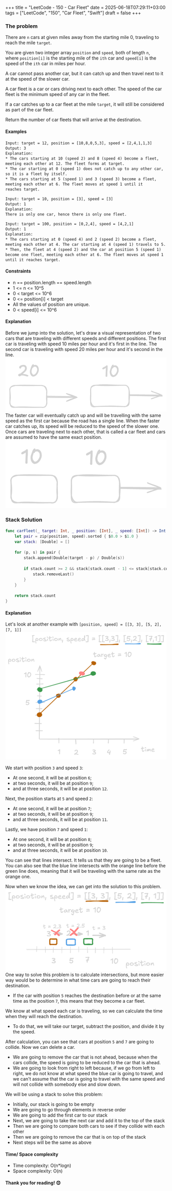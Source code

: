 +++
title = "LeetCode - 150 - Car Fleet"
date = 2025-06-18T07:29:11+03:00
tags = ["LeetCode", "150", "Car Fleet", "Swift"]
draft = false
+++

### The problem

There are `n` cars at given miles away from the starting mile 0, traveling to reach the mile `target`.

You are given two integer array `position` and `speed`, both of length `n`, where `position[i]` is the starting mile of the `ith` car and `speed[i]` is the speed of the `ith` car in miles per hour.

A car cannot pass another car, but it can catch up and then travel next to it at the speed of the slower car.

A car fleet is a car or cars driving next to each other. The speed of the car fleet is the minimum speed of any car in the fleet.

If a car catches up to a car fleet at the mile `target`, it will still be considered as part of the car fleet.

Return the number of car fleets that will arrive at the destination.

#### Examples

```
Input: target = 12, position = [10,8,0,5,3], speed = [2,4,1,1,3]
Output: 3
Explanation:
* The cars starting at 10 (speed 2) and 8 (speed 4) become a fleet, meeting each other at 12. The fleet forms at target.
* The car starting at 0 (speed 1) does not catch up to any other car, so it is a fleet by itself.
* The cars starting at 5 (speed 1) and 3 (speed 3) become a fleet, meeting each other at 6. The fleet moves at speed 1 until it reaches target.
```

```
Input: target = 10, position = [3], speed = [3]
Output: 1
Explanation:
There is only one car, hence there is only one fleet.
```

```
Input: target = 100, position = [0,2,4], speed = [4,2,1]
Output: 1
Explanation:
* The cars starting at 0 (speed 4) and 2 (speed 2) become a fleet, meeting each other at 4. The car starting at 4 (speed 1) travels to 5.
* Then, the fleet at 4 (speed 2) and the car at position 5 (speed 1) become one fleet, meeting each other at 6. The fleet moves at speed 1 until it reaches target.
```

#### Constraints

* n == position.length == speed.length
* 1 <= n <= 10^5
* 0 < target <= 10^6
* 0 <= position\[i] < target
* All the values of position are unique.
* 0 < speed\[i] <= 10^6

#### Explanation

Before we jump into the solution, let's draw a visual representation of two cars that are traveling with different speeds and different positions.
The first car is traveling with speed 10 miles per hour and it's first in the line. The second car is traveling with speed 20 miles per hour and it's second in the line.
![alt image](images/853.png#center)
The faster car will eventually catch up and will be travelling with the same speed as the first car because the road has a single line.
When the faster car catches up, its speed will be reduced to the speed of the slower one.
Once cars are traveling next to each other, that is called a car fleet and cars are assumed to have the same exact position.
![alt image](images/853-1.png#center)

### Stack Solution

```swift
func carFleet(_ target: Int, _ position: [Int], _ speed: [Int]) -> Int {
    let pair = zip(position, speed).sorted { $0.0 > $1.0 }
    var stack: [Double] = []

    for (p, s) in pair {
        stack.append(Double(target - p) / Double(s))

        if stack.count >= 2 && stack[stack.count - 1] <= stack[stack.count - 2] {
            stack.removeLast()
        }
    }

    return stack.count
}
```

#### Explanation

Let's look at another example with `[position, speed] = [[3, 3], [5, 2], [7, 1]]`
![alt image](images/853-2.png#center)

We start with position `3` and speed `3`:
- At one second, it will be at position `6`; 
- at two seconds, it will be at position `9`; 
- and at three seconds, it will be at position `12`.

Next, the position starts at `5` and speed `2`:
- At one second, it will be at position `7`; 
- at two seconds, it will be at position `9`; 
- and at three seconds, it will be at position `11`.

Lastly, we have position `7` and speed `1`:
- At one second, it will be at position `8`; 
- at two seconds, it will be at position `9`; 
- and at three seconds, it will be at position `10`.

You can see that lines intersect. It tells us that they are going to be a fleet. You can also see that the blue line intersects with the orange line before the green line does, meaning that it will be traveling with the same rate as the orange one.

Now when we know the idea, we can get into the solution to this problem.
![alt image](images/853-3.png#center)
One way to solve this problem is to calculate intersections, but more easier way would be to determine in what time cars are going to reach their destination.

- If the car with position `5` reaches the destination before or at the same time as the position `7`, this means that they become a car fleet.

We know at what speed each car is traveling, so we can calculate the time when they will reach the destination. 
- To do that, we will take our target, subtract the position, and divide it by the speed.

After calculation, you can see that cars at position `5` and `7` are going to collide.
Now we can delete a car. 
- We are going to remove the car that is not ahead, because when the cars collide, the speed is going to be reduced to the car that is ahead.
- We are going to look from right to left because, if we go from left to right, we do not know at what speed the blue car is going to travel, and we can't assume that the car is going to travel with the same speed and will not collide with somebody else and slow down.

We will be using a stack to solve this problem:

* Initially, our stack is going to be empty
* We are going to go through elements in reverse order
* We are going to add the first car to our stack
* Next, we are going to take the next car and add it to the top of the stack
* Then we are going to compare both cars to see if they collide with each other
* Then we are going to remove the car that is on top of the stack
* Next steps will be the same as above

#### Time/ Space complexity

* Time complexity: O(n\*logn)
* Space complexity: O(n)

#### Thank you for reading! 😊

